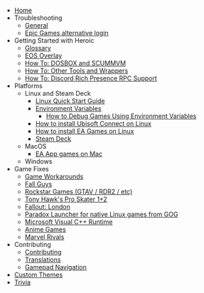 * [Home](https://github.com/Heroic-Games-Launcher/HeroicGamesLauncher/wiki)
* Troubleshooting
  * [General](https://github.com/Heroic-Games-Launcher/HeroicGamesLauncher/wiki/Troubleshooting)
  * [Epic Games alternative login](https://github.com/Heroic-Games-Launcher/HeroicGamesLauncher/wiki/How-To:-Epic-Alternative-Login)
* Getting Started with Heroic
  * [Glossary](https://github.com/Heroic-Games-Launcher/HeroicGamesLauncher/wiki/Glossary)
  * [EOS Overlay](https://github.com/Heroic-Games-Launcher/HeroicGamesLauncher/wiki/EOS-Overlay)
  * [How To: DOSBOX and SCUMMVM](https://github.com/Heroic-Games-Launcher/HeroicGamesLauncher/wiki/How-To:-DOSBOX-and-SCUMMVM)
  * [How To: Other Tools and Wrappers](https://github.com/Heroic-Games-Launcher/HeroicGamesLauncher/wiki/How-To:-Other-Tools-and-Wrappers-(gamescope))
  * [How To: Discord Rich Presence RPC Support](https://github.com/Heroic-Games-Launcher/HeroicGamesLauncher/wiki/How-To:-Discord-Rich-Presence-RPC-Support)
* Platforms
  * Linux and Steam Deck
     * [Linux Quick Start Guide](https://github.com/Heroic-Games-Launcher/HeroicGamesLauncher/wiki/Linux-Quick-Start-Guide)
     * [Environment Variables](https://github.com/Heroic-Games-Launcher/HeroicGamesLauncher/wiki/Environment-Variables)
       * [How to Debug Games Using Environment Variables](https://github.com/Heroic-Games-Launcher/HeroicGamesLauncher/wiki/How-to-Debug-Games-Using-Environment-Variables)
     * [How to install Ubisoft Connect on Linux](https://github.com/Heroic-Games-Launcher/HeroicGamesLauncher/wiki/How-to-install-Ubisoft-Connect-on-Linux-and-Mac)
     * [How to install EA Games on Linux](https://github.com/Heroic-Games-Launcher/HeroicGamesLauncher/wiki/How-to-install-EA-Games-on-Linux)
     * [Steam Deck](https://github.com/Heroic-Games-Launcher/HeroicGamesLauncher/wiki/Steam-Deck)
  * MacOS
     * [EA App games on Mac](https://github.com/Heroic-Games-Launcher/HeroicGamesLauncher/wiki/EA-Games-on-Mac)
  * Windows
* Game Fixes
  * [Game Workarounds](https://github.com/Heroic-Games-Launcher/HeroicGamesLauncher/wiki/Game-Workarounds)
  * [Fall Guys](https://github.com/Heroic-Games-Launcher/HeroicGamesLauncher/wiki/Fall-Guys)
  * [Rockstar Games (GTAV / RDR2 / etc)](https://github.com/Heroic-Games-Launcher/HeroicGamesLauncher/wiki/Rockstar-Games-from-Epic-Games)
  * [Tony Hawk's Pro Skater 1+2](https://github.com/Heroic-Games-Launcher/HeroicGamesLauncher/wiki/Tony-Hawk's-Pro-Skater-1-2)
  * [Fallout: London](https://github.com/Heroic-Games-Launcher/HeroicGamesLauncher/wiki/Fallout:-London-guide)
  * [Paradox Launcher for native Linux games from GOG](https://github.com/Heroic-Games-Launcher/HeroicGamesLauncher/wiki/Paradox-Launcher-for-native-Linux-games-from-GOG)
  + [Microsoft Visual C++ Runtime](https://github.com/Heroic-Games-Launcher/HeroicGamesLauncher/wiki/Installing-Visual-C---Runtime)
  + [Anime Games](https://github.com/Heroic-Games-Launcher/HeroicGamesLauncher/wiki/Anime-Games)
  + [Marvel Rivals](https://github.com/Heroic-Games-Launcher/HeroicGamesLauncher/wiki/Marvel-Rivals)
* Contributing
  * [Contributing](https://github.com/Heroic-Games-Launcher/HeroicGamesLauncher/wiki/Contributing)
  * [Translations](https://github.com/Heroic-Games-Launcher/HeroicGamesLauncher/wiki/Translations)
  * [Gamepad Navigation](https://github.com/Heroic-Games-Launcher/HeroicGamesLauncher/wiki/Gamepad-Navigation)
* [Custom Themes](https://github.com/Heroic-Games-Launcher/HeroicGamesLauncher/wiki/Custom-Themes)
* [Trivia](https://github.com/Heroic-Games-Launcher/HeroicGamesLauncher/wiki/Trivia)
